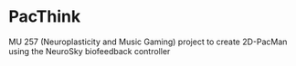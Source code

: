 # PacThink

MU 257 (Neuroplasticity and Music Gaming) project to create 2D-PacMan using the NeuroSky biofeedback controller
